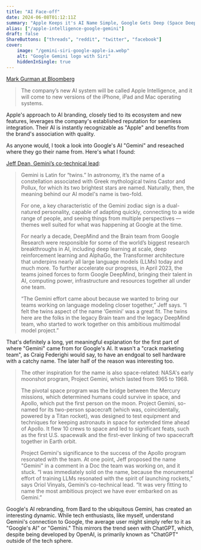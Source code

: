 ```yaml
---
title: "AI Face-off"
date: 2024-06-08T01:12:11Z
summary: "Apple Keeps it's AI Name Simple, Google Gets Deep (Space Deep)"
alias: ["/apple-intelligence-google-gemini"]
draft: false
ShareButtons: ["threads", "reddit", "twitter", "facebook"]
cover:
    image: "/gemini-siri-google-apple-ia.webp"
    alt: "Google Gemini logo with Siri"
    hiddenInSingle: true
---
```


[Mark Gurman at Bloomberg](https://www.bloomberg.com/news/articles/2024-06-07/apple-wwdc-2024-what-to-expect-ai-ipados-18-macos-15-siri-updates-more?srnd=all)

> The company’s new AI system will be called Apple Intelligence, and it will come to new versions of the iPhone, iPad and Mac operating systems.

Apple's approach to AI branding, closely tied to its ecosystem and new features, leverages the company's established reputation for seamless integration. Their AI is instantly recognizable as "Apple" and benefits from the brand's association with quality.

As anyone would, I took a look into Google's AI "Gemini" and reseached where they go their name from. Here's what I found:

[Jeff Dean, Gemini’s co-technical lead](https://blog.google/technology/ai/google-gemini-ai-name-meaning/): 
> Gemini is Latin for “twins.” In astronomy, it’s the name of a constellation associated with Greek mythological twins Castor and Pollux, for which its two brightest stars are named. Naturally, then, the meaning behind our AI model's name is two-fold.
>
> For one, a key characteristic of the Gemini zodiac sign is a dual-natured personality, capable of adapting quickly, connecting to a wide range of people, and seeing things from multiple perspectives — themes well suited for what was happening at Google at the time.
>
> For nearly a decade, DeepMind and the Brain team from Google Research were responsible for some of the world’s biggest research breakthroughs in AI, including deep learning at scale, deep reinforcement learning and AlphaGo, the Transformer architecture that underpins nearly all large language models (LLMs) today and much more. To further accelerate our progress, in April 2023, the teams joined forces to form Google DeepMind, bringing their talent in AI, computing power, infrastructure and resources together all under one team.
>
> “The Gemini effort came about because we wanted to bring our teams working on language modeling closer together,” Jeff says. “I felt the twins aspect of the name ‘Gemini’ was a great fit. The twins here are the folks in the legacy Brain team and the legacy DeepMind team, who started to work together on this ambitious multimodal model project.”

That's definitely a long, yet meaningful explanation for the first part of where "Gemini" came from for Google's AI. It wasn't a "crack marketing team", as Craig Federighi would say, to have an endgoal to sell hardware with a catchy name. The later half of the reason was interesting too. 

> The other inspiration for the name is also space-related: NASA's early moonshot program, Project Gemini, which lasted from 1965 to 1968.
>
> The pivotal space program was the bridge between the Mercury missions, which determined humans could survive in space, and Apollo, which put the first person on the moon. Project Gemini, so-named for its two-person spacecraft (which was, coincidentally, powered by a Titan rocket), was designed to test equipment and techniques for keeping astronauts in space for extended time ahead of Apollo. It flew 10 crews to space and led to significant feats, such as the first U.S. spacewalk and the first-ever linking of two spacecraft together in Earth orbit.
>
> Project Gemini's significance to the success of the Apollo program resonated with the team. At one point, Jeff proposed the name "Gemini" in a comment in a Doc the team was working on, and it stuck. “I was immediately sold on the name, because the monumental effort of training LLMs resonated with the spirit of launching rockets,” says Oriol Vinyals, Gemini’s co-technical lead. “It was very fitting to name the most ambitious project we have ever embarked on as Gemini.”

Google's AI rebranding, from Bard to the ubiquitous Gemini, has created an interesting dynamic. While tech enthusiasts, like myself, understand Gemini's connection to Google, the average user might simply refer to it as "Google's AI" or "Gemini." This mirrors the trend seen with ChatGPT, which, despite being developed by OpenAI, is primarily known as "ChatGPT" outside of the tech sphere. 
